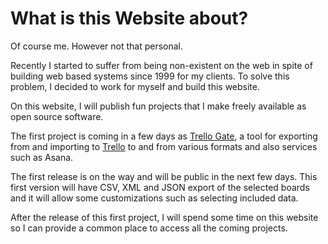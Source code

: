# What is this Website about?

Of course me. However not that personal.

Recently I started to suffer from being non-existent on the web in spite of
building web based systems since 1999 for my clients. To solve this problem,
I decided to work for myself and build this website.

On this website, I will publish fun projects that I make freely available as
open source software.

The first project is coming in a few days as
[Trello Gate](https://trello.com/b/XIT6cqZx/trello-gate), a tool for exporting
from and importing to [Trello](http://trello.com/) to and from various formats
and also services such as Asana.

The first release is on the way and will be public in the next few days. This
first version will have CSV, XML and JSON export of the selected boards and it
will allow some customizations such as selecting included data.

After the release of this first project, I will spend some time on this website
so I can provide a common place to access all the coming projects.